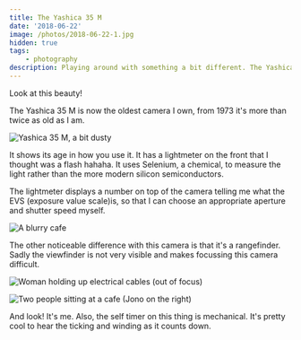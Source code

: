 ```yaml
--- 
title: The Yashica 35 M
date: '2018-06-22'
image: /photos/2018-06-22-1.jpg
hidden: true
tags: 
    - photography
description: Playing around with something a bit different. The Yashica 35 M
---
```


Look at this beauty!

The Yashica 35 M is now the oldest camera I own, from 1973 it's more than twice as old as I am.

![Yashica 35 M, a bit dusty](/photos/2018-06-22-1.jpg)

It shows its age in how you use it. It has a lightmeter on the front that I thought was a flash hahaha. It uses Selenium, a chemical, to measure the light rather than the more modern silicon semiconductors.

The lightmeter displays a number on top of the camera telling me what the EVS (exposure value scale)is, so that I can choose an appropriate aperture and shutter speed myself.

![A blurry cafe](/photos/2018-06-22-2.jpg)

The other noticeable difference with this camera is that it's a rangefinder. Sadly the viewfinder is not very visible and makes focussing this camera difficult.  

![Woman holding up electrical cables (out of focus)](/photos/2018-06-22-3.jpg)

![Two people sitting at a cafe (Jono on the right)](/photos/2018-06-22-4.jpg)

And look! It's me. Also, the self timer on this thing is mechanical. It's pretty cool to hear the ticking and winding as it counts down.
